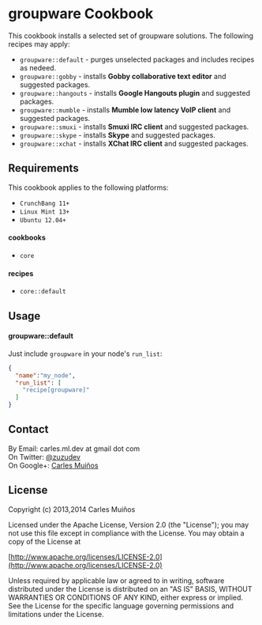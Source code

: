 # groupware Cookbook

This cookbook installs a selected set of groupware solutions.
The following recipes may apply:

- `groupware::default`  - purges unselected packages and includes recipes as nedeed.
- `groupware::gobby`    - installs __Gobby collaborative text editor__ and suggested packages.
- `groupware::hangouts` - installs __Google Hangouts plugin__ and suggested packages.
- `groupware::mumble`   - installs __Mumble low latency VoIP client__ and suggested packages.
- `groupware::smuxi`    - installs __Smuxi IRC client__ and suggested packages.
- `groupware::skype`    - installs __Skype__ and suggested packages.
- `groupware::xchat`    - installs __XChat IRC client__ and suggested packages.


## Requirements

This cookbook applies to the following platforms:  
- `CrunchBang 11+`
- `Linux Mint 13+`
- `Ubuntu 12.04+`

#### cookbooks
- `core`

#### recipes
- `core::default`


## Usage

#### groupware::default
Just include `groupware` in your node's `run_list`:

```json
{
  "name":"my_node",
  "run_list": [
    "recipe[groupware]"
  ]
}
```


## Contact

By Email:   carles.ml.dev at gmail dot com  
On Twitter: [@zuzudev](https://twitter.com/zuzudev)  
On Google+: [Carles Muiños](https://plus.google.com/109480759201585988691)


## License

Copyright (c) 2013,2014 Carles Muiños

Licensed under the Apache License, Version 2.0 (the "License");
you may not use this file except in compliance with the License.
You may obtain a copy of the License at

[http://www.apache.org/licenses/LICENSE-2.0](http://www.apache.org/licenses/LICENSE-2.0)

Unless required by applicable law or agreed to in writing, software
distributed under the License is distributed on an "AS IS" BASIS,
WITHOUT WARRANTIES OR CONDITIONS OF ANY KIND, either express or implied.
See the License for the specific language governing permissions and
limitations under the License.

